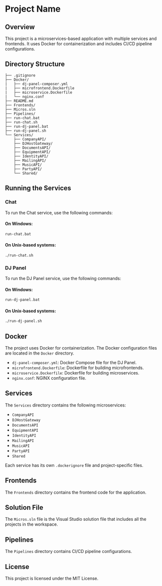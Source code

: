 # Project Name

## Overview
This project is a microservices-based application with multiple services and frontends. It uses Docker for containerization and includes CI/CD pipeline configurations.

## Directory Structure
```
├── .gitignore
├── Docker/
|   ├── dj-panel-composer.yml
|   ├── microfrontend.Dockerfile
|   ├── microservice.Dockerfile
|   └── nginx.conf
├── README.md
├── Frontends/
├── Micros.sln
├── Pipelines/
├── run-chat.bat
├── run-chat.sh
├── run-dj-panel.bat
├── run-dj-panel.sh
└── Services/
    ├── CompanyAPI/
    ├── DJHostGateway/
    ├── DocumentsAPI/
    ├── EquipmentAPI/
    ├── IdentityAPI/
    ├── MailingAPI/
    ├── MusicAPI/
    ├── PartyAPI/
    └── Shared/
```

## Running the Services

### Chat
To run the Chat service, use the following commands:

#### On Windows:
```sh
run-chat.bat
```

#### On Unix-based systems:
```sh
./run-chat.sh
```

### DJ Panel
To run the DJ Panel service, use the following commands:

#### On Windows:
```sh
run-dj-panel.bat
```

#### On Unix-based systems:
```sh
./run-dj-panel.sh
```

## Docker
The project uses Docker for containerization. The Docker configuration files are located in the `Docker` directory.

- `dj-panel-composer.yml`: Docker Compose file for the DJ Panel.
- `microfrontend.Dockerfile`: Dockerfile for building microfrontends.
- `microservice.Dockerfile`: Dockerfile for building microservices.
- `nginx.conf`: NGINX configuration file.

## Services
The `Services` directory contains the following microservices:

- `CompanyAPI`
- `DJHostGateway`
- `DocumentsAPI`
- `EquipmentAPI`
- `IdentityAPI`
- `MailingAPI`
- `MusicAPI`
- `PartyAPI`
- `Shared`

Each service has its own `.dockerignore` file and project-specific files.

## Frontends
The `Frontends` directory contains the frontend code for the application.

## Solution File
The `Micros.sln` file is the Visual Studio solution file that includes all the projects in the workspace.

## Pipelines
The `Pipelines` directory contains CI/CD pipeline configurations.

## License
This project is licensed under the MIT License.